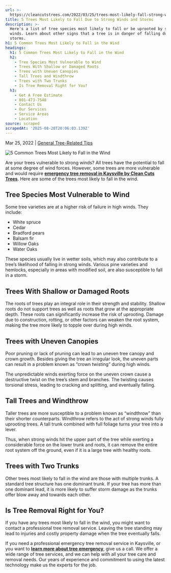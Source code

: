 ```yaml
---
url: >-
  https://cleancutstrees.com/2022/03/25/trees-most-likely-fall-strong-wind-storm/
title: 5 Trees Most Likely to Fall Due to Strong Winds and Storms
description: >-
  Here's a list of tree species most likely to fall or be uprooted by strong
  winds. Learn about other signs that a tree is in danger of falling during
  storms.
h1: 5 Common Trees Most Likely to Fall in the Wind
headings:
  h1: 5 Common Trees Most Likely to Fall in the Wind
  h2:
    - Tree Species Most Vulnerable to Wind
    - Trees With Shallow or Damaged Roots
    - Trees with Uneven Canopies
    - Tall Trees and Windthrow
    - Trees with Two Trunks
    - Is Tree Removal Right for You?
  h3:
    - Get A Free Estimate
    - 801-473-7548
    - Contact Us
    - Our Services
    - Service Areas
    - Location
source: scraped
scrapedAt: '2025-08-28T20:06:03.139Z'
---
```

Mar 25, 2022 | [General Tree-Related Tips](https://cleancutstrees.com/category/general-tree-related-tips/)

![5 Common Trees Most Likely to Fall in the Wind](./assets/2961f56be56cfd37fba07e060ea804702e132ee3.jpg)

Are your trees vulnerable to strong winds? All trees have the potential to fall at some degree of wind forces. However, some trees are more vulnerable and would require **[emergency tree removal in Kaysville by Clean Cuts Trees](https://cleancutstrees.com/services/emergency-tree-damage/)**. Here are some of the trees most likely to fall in the wind.

## **Tree Species Most Vulnerable to Wind**

Some tree varieties are at a higher risk of failure in high winds. They include:

-   White spruce
-   Cedar
-   Bradford pears
-   Balsam fir
-   Willow Oaks
-   Water Oaks

These species usually live in wetter soils, which may also contribute to a tree’s likelihood of falling in strong winds. Various pine varieties and hemlocks, especially in areas with modified soil, are also susceptible to fall in a storm.

## **Trees With Shallow or Damaged Roots**

The roots of trees play an integral role in their strength and stability. Shallow roots do not support trees as well as roots that grow at the appropriate depth. These roots can significantly increase the risk of uprooting. Damage due to construction, rotting, or other factors can weaken the root system, making the tree more likely to topple over during high winds.

## **Trees with Uneven Canopies**

Poor pruning or lack of pruning can lead to an uneven tree canopy and crown growth. Besides giving the tree an irregular look, the uneven parts can result in a problem known as “crown twisting” during high winds.

The unpredictable winds exerting force on the uneven crown cause a destructive twist on the tree’s stem and branches. The twisting causes torsional stress, leading to cracking and splitting, and eventually falling. 

## **Tall Trees and Windthrow**

Taller trees are more susceptible to a problem known as “windthrow” than their shorter counterparts. Windthrow refers to the act of strong winds fully uprooting trees. A tall trunk combined with full foliage turns your tree into a lever.

Thus, when strong winds hit the upper part of the tree while exerting a considerable force on the lower trunk and roots, it can remove the entire root system off the ground, even if it is a large tree with healthy roots.

## **Trees with Two Trunks**

Other trees most likely to fall in the wind are those with multiple trunks. A standard tree structure has one dominant trunk. If your tree has more than one dominant lead, it is more likely to suffer storm damage as the trunks offer blow away and towards each other. 

## **Is Tree Removal Right for You?**

If you have any trees most likely to fall in the wind, you might want to contact a professional tree removal service. Leaving the tree standing may lead to injuries and costly property damage when the tree eventually falls. 

If you need a professional emergency tree removal service in Kaysville, or you want to **[learn more about tree emergency](https://cleancutstrees.com/2022/02/28/tree-emergency/)**, give us a call. We offer a wide range of tree services, and we can help with all your tree care and removal needs. Our years of experience and commitment to using the latest technology make us the experts for the job.
